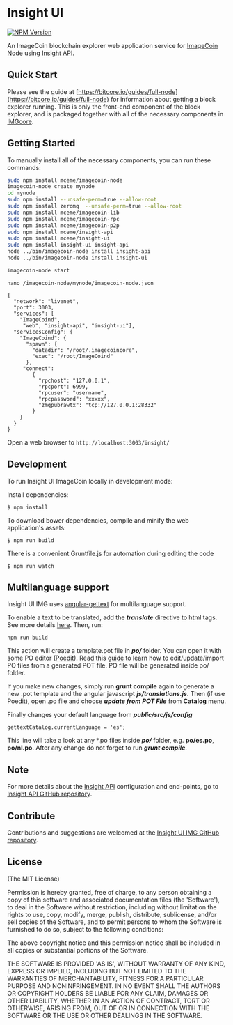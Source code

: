 # Insight UI

[![NPM Version](https://img.shields.io/npm/v/@mceme/insight-ui.svg?branch=master)](https://npmjs.org/package/@mceme/insight-ui)

An ImageCoin blockchain explorer web application service for [ImageCoin Node](https://github.com/mceme/imagecoin-node) using [Insight API](https://github.com/mceme/insight-api).

## Quick Start

Please see the guide at [https://bitcore.io/guides/full-node](https://bitcore.io/guides/full-node) for information about getting a block explorer running. This is only the front-end component of the block explorer, and is packaged together with all of the necessary components in [IMGcore](https://github.com/mceme/ImageCoin).

## Getting Started

To manually install all of the necessary components, you can run these commands:

```bash
sudo npm install mceme/imagecoin-node
imagecoin-node create mynode
cd mynode
sudo npm install --unsafe-perm=true --allow-root
sudo npm install zeromq  --unsafe-perm=true --allow-root
sudo npm install mceme/imagecoin-lib
sudo npm install mceme/imagecoin-rpc
sudo npm install mceme/imagecoin-p2p
sudo npm install mceme/insight-api
sudo npm install mceme/insight-ui
sudo npm install insight-ui insight-api
node ../bin/imagecoin-node install insight-api
node ../bin/imagecoin-node install insight-ui

imagecoin-node start
```
```
nano /imagecoin-node/mynode/imagecoin-node.json
```
```
{
  "network": "livenet",
  "port": 3003,
  "services": [
    "ImageCoind",
     "web", "insight-api", "insight-ui"],
  "servicesConfig": {
    "ImageCoind": {
      "spawn": {
        "datadir": "/root/.imagecoincore",
        "exec": "/root/ImageCoind"
      },
     "connect":
        {
          "rpchost": "127.0.0.1",
          "rpcport": 6999,
          "rpcuser": "username",
          "rpcpassword": "xxxxx",
          "zmqpubrawtx": "tcp://127.0.0.1:28332"
        }
    }
  }
}
```

Open a web browser to `http://localhost:3003/insight/`

## Development

To run Insight UI ImageCoin locally in development mode:

Install dependencies:

```
$ npm install
```

To download bower dependencies, compile and minify the web application's assets:

```
$ npm run build
```

There is a convenient Gruntfile.js for automation during editing the code

```
$ npm run watch
```

## Multilanguage support

Insight UI IMG uses [angular-gettext](http://angular-gettext.rocketeer.be) for multilanguage support.

To enable a text to be translated, add the ***translate*** directive to html tags. See more details [here](http://angular-gettext.rocketeer.be/dev-guide/annotate/). Then, run:

```
npm run build
```

This action will create a template.pot file in ***po/*** folder. You can open it with some PO editor ([Poedit](http://poedit.net)). Read this [guide](http://angular-gettext.rocketeer.be/dev-guide/translate/) to learn how to edit/update/import PO files from a generated POT file. PO file will be generated inside po/ folder.

If you make new changes, simply run **grunt compile** again to generate a new .pot template and the angular javascript ***js/translations.js***. Then (if use Poedit), open .po file and choose ***update from POT File*** from **Catalog** menu.

Finally changes your default language from ***public/src/js/config***

```
gettextCatalog.currentLanguage = 'es';
```

This line will take a look at any *.po files inside ***po/*** folder, e.g.
**po/es.po**, **po/nl.po**. After any change do not forget to run ***grunt
compile***.


## Note

For more details about the [Insight API](https://github.com/mceme/insight-api) configuration and end-points, go to [Insight API GitHub repository](https://github.com/mceme/insight-api).

## Contribute

Contributions and suggestions are welcomed at the [Insight UI IMG GitHub repository](https://github.com/mceme/insight-ui).


## License
(The MIT License)

Permission is hereby granted, free of charge, to any person obtaining
a copy of this software and associated documentation files (the
'Software'), to deal in the Software without restriction, including
without limitation the rights to use, copy, modify, merge, publish,
distribute, sublicense, and/or sell copies of the Software, and to
permit persons to whom the Software is furnished to do so, subject to
the following conditions:

The above copyright notice and this permission notice shall be
included in all copies or substantial portions of the Software.

THE SOFTWARE IS PROVIDED 'AS IS', WITHOUT WARRANTY OF ANY KIND,
EXPRESS OR IMPLIED, INCLUDING BUT NOT LIMITED TO THE WARRANTIES OF
MERCHANTABILITY, FITNESS FOR A PARTICULAR PURPOSE AND NONINFRINGEMENT.
IN NO EVENT SHALL THE AUTHORS OR COPYRIGHT HOLDERS BE LIABLE FOR ANY
CLAIM, DAMAGES OR OTHER LIABILITY, WHETHER IN AN ACTION OF CONTRACT,
TORT OR OTHERWISE, ARISING FROM, OUT OF OR IN CONNECTION WITH THE
SOFTWARE OR THE USE OR OTHER DEALINGS IN THE SOFTWARE.
